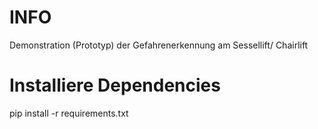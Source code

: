 # INFO
Demonstration (Prototyp) der Gefahrenerkennung am Sessellift/ Chairlift


# Installiere Dependencies
pip install -r requirements.txt


